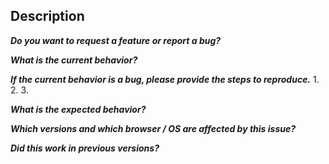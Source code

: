 ## Description
<!--
_Describe the problem or feature in addition to a link to the issues._
_Please use the preview button to see the output before submitting._
-->
_**Do you want to request a *feature* or report a *bug*?**_

_**What is the current behavior?**_

_**If the current behavior is a bug, please provide the steps to reproduce.**_
1.
2.
3.

_**What is the expected behavior?**_

_**Which versions and which browser / OS are affected by this issue?**_

_**Did this work in previous versions?**_

